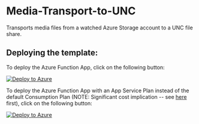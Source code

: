 # Media-Transport-to-UNC
Transports media files from a watched Azure Storage account to a UNC file share.

## Deploying the template:
To deploy the Azure Function App, click on the following button:

[![Deploy to Azure](http://azuredeploy.net/deploybutton.png)](https://portal.azure.com/#create/Microsoft.Template/uri/https%3A%2F%2Fraw.githubusercontent.com%2FStratusOn%2FMedia-Transport-to-UNC%2Fdev1%2Fsrc%2FDeployments%2Fazuredeploy.json)

To deploy the Azure Function App with an App Service Plan instead of the default Consumption Plan (NOTE: Significant cost implication -- see [here](https://azure.microsoft.com/en-us/pricing/details/app-service/) first), click on the following button:

[![Deploy to Azure](http://azuredeploy.net/deploybutton.png)](https://portal.azure.com/#create/Microsoft.Template/uri/https%3A%2F%2Fraw.githubusercontent.com%2FStratusOn%2FMedia-Transport-to-UNC%2Fdev1%2Fsrc%2FDeployments%2Fazuredeploy-withappplans.json)

